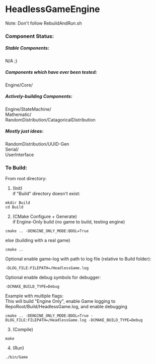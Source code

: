 # HeadlessGameEngine

Note: Don't follow RebuildAndRun.sh


### Component Status:

##### Stable Components:
N/A ;)  

##### Components which have ever been tested:
Engine/Core/  

##### Actively-building Components:
Engine/StateMachine/  
Mathematic/  
RandomDistribution/CatagoricalDistribution  

##### Mostly just ideas:
RandomDistribution/UUID-Gen  
Serial/  
UserInterface  


### To Build:

From root directory:

1. (Init)  
if "Build" directory doesn't exist:
```
mkdir Build
cd Build
```

2. (CMake Configure + Generate)  
if Engine-Only build (no game to build, testing engine)
```
cmake .. -DENGINE_ONLY_MODE:BOOL=True
```
else (building with a real game)
```
cmake ..
```

Optional enable game-log with path to log file (relative to Build folder):
```
-DLOG_FILE:FILEPATH=/HeadlessGame.log
```

Optional enable debug symbols for debugger:
```
-DCMAKE_BUILD_TYPE=Debug
```
Example with multiple flags:  
This will build "Engine Only", enable Game logging to RepoRoot/Build/HeadlessGame.log, and enable debugging
```
cmake .. -DENGINE_ONLY_MODE:BOOL=True -DLOG_FILE:FILEPATH=/HeadlessGame.log -DCMAKE_BUILD_TYPE=Debug
```

3. (Compile)  
```
make
```

4. (Run)  
```
./bin/Game
```
